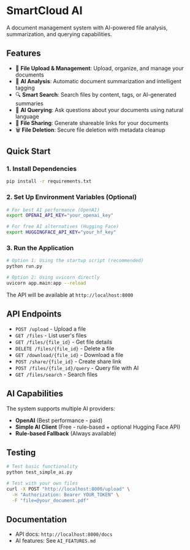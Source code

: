﻿# SmartCloud AI

A document management system with AI-powered file analysis, summarization, and querying capabilities.

## Features

- 📁 **File Upload & Management**: Upload, organize, and manage your documents
- 🤖 **AI Analysis**: Automatic document summarization and intelligent tagging
- 🔍 **Smart Search**: Search files by content, tags, or AI-generated summaries
- 💬 **AI Querying**: Ask questions about your documents using natural language
- 🔗 **File Sharing**: Generate shareable links for your documents
- 🗑️ **File Deletion**: Secure file deletion with metadata cleanup

## Quick Start

### 1. Install Dependencies
```bash
pip install -r requirements.txt
```

### 2. Set Up Environment Variables (Optional)
```bash
# For best AI performance (OpenAI)
export OPENAI_API_KEY="your_openai_key"

# For free AI alternatives (Hugging Face)
export HUGGINGFACE_API_KEY="your_hf_key"
```

### 3. Run the Application
```bash
# Option 1: Using the startup script (recommended)
python run.py

# Option 2: Using uvicorn directly
uvicorn app.main:app --reload
```

The API will be available at `http://localhost:8000`

## API Endpoints

- `POST /upload` - Upload a file
- `GET /files` - List user's files
- `GET /files/{file_id}` - Get file details
- `DELETE /files/{file_id}` - Delete a file
- `GET /download/{file_id}` - Download a file
- `POST /share/{file_id}` - Create share link
- `POST /files/{file_id}/query` - Query file with AI
- `GET /files/search` - Search files

## AI Capabilities

The system supports multiple AI providers:
- **OpenAI** (Best performance - paid)
- **Simple AI Client** (Free - rule-based + optional Hugging Face API)
- **Rule-based Fallback** (Always available)

## Testing

```bash
# Test basic functionality
python test_simple_ai.py

# Test with your own files
curl -X POST "http://localhost:8000/upload" \
  -H "Authorization: Bearer YOUR_TOKEN" \
  -F "file=@your_document.pdf"
```

## Documentation

- API docs: `http://localhost:8000/docs`
- AI features: See `AI_FEATURES.md`
